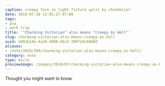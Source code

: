 ```yaml
---
caption: creepy face in light fixture uplit by chandelier
date: 2019-07-28 12:01:27-07:00
tags:
- psa
- work trip
title: '"Charming Victorian" also means "Creepy As Hell"'
slug: charming-victorian-also-means-creepy-as-hell
uuid: e891b14e-4a28-4988-bbc5-390f24c6068d
aliases:
- /note/2019/209/charming-victorian-also-means-creepy-as-hell/
category: note
type: micro
previewimage: /images/2019/07/charming-victorian-also-means-creepy-as-hell/cover.jpg
---
```

Thought you might want to know.